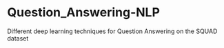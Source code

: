 # Question_Answering-NLP
Different deep learning techniques for Question Answering on the SQUAD dataset
